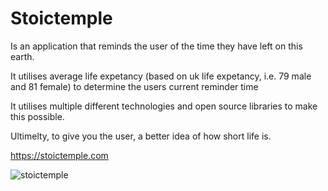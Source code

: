 # Stoictemple

Is an application that reminds the user of the time they have left on this earth.

It utilises average life expetancy (based on uk life expetancy, i.e. 79 male and 81 female) to determine the users current reminder time

It utilises multiple different technologies and open source libraries to make this possible.

Ultimelty, to give you the user, a better idea of how short life is.

https://stoictemple.com

![stoictemple](https://user-images.githubusercontent.com/96931708/169068577-34bb872f-1cc5-4842-b50d-621320d126be.gif)
